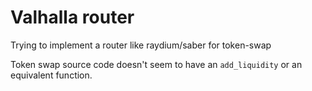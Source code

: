 # Valhalla router

Trying to implement a router like raydium/saber for token-swap

Token swap source code doesn't seem to have an `add_liquidity` or an equivalent function.


